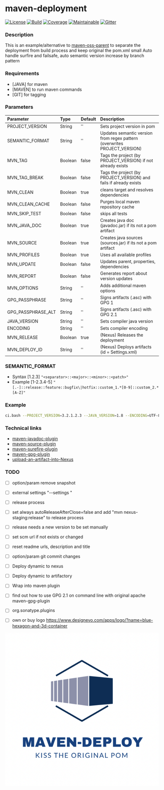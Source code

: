 # maven-deployment

[![License][License-Image]][License-Url]
[![Build][Build-Status-Image]][Build-Status-Url] 
[![Coverage][Coverage-image]][Coverage-Url] 
[![Maintainable][Maintainable-image]][Maintainable-Url] 
[![Gitter][Gitter-image]][Gitter-Url] 

### Description
This is an example/alternative to [maven-oss-parent](https://github.com/YunaBraska/maven-oss-parent) to separate the deployment from build process and keep original the pom.xml small
Auto handle surfire and failsafe, auto semantic version increase by branch pattern  

### Requirements
* \[JAVA\] for maven 
* \[MAVEN\] to run maven commands 
* \[GIT\] for tagging

### Parameters
| Parameter          | Type    | Default |  Description                                                               |
|:-------------------|:--------|:--------|:---------------------------------------------------------------------------|
| PROJECT_VERSION    | String  | ''      | Sets project version in pom                                                |
| SEMANTIC_FORMAT    | String  | ''      | Updates semantic version from regex pattern (overwrites PROJECT_VERSION)   |
| MVN_TAG            | Boolean | false   | Tags the project (by PROJECT_VERSION) if not already exists                |
| MVN_TAG_BREAK      | Boolean | false   | Tags the project (by PROJECT_VERSION) and fails if already exists          |
| MVN_CLEAN          | Boolean | true    | cleans target and resolves dependencies                                    |
| MVN_CLEAN_CACHE    | Boolean | false   | Purges local maven repository cache                                        |
| MVN_SKIP_TEST      | Boolean | false   | skips all tests                                                            |
| MVN_JAVA_DOC       | Boolean | true    | Creates java doc (javadoc.jar) if its not a pom artifact                   |
| MVN_SOURCE         | Boolean | true    | Creates java sources (sources.jar) if its not a pom artifact               |
| MVN_PROFILES       | Boolean | true    | Uses all available profiles                                                |
| MVN_UPDATE         | Boolean | false   | Updates parent, properties, dependencies                                   |
| MVN_REPORT         | Boolean | false   | Generates report about version updates                                     |
| MVN_OPTIONS        | String  | ''      | Adds additional maven options                                              |
| GPG_PASSPHRASE     | String  | ''      | Signs artifacts (.asc) with GPG 1                                        |
| GPG_PASSPHRASE_ALT | String  | ''      | Signs artifacts (.asc) with GPG 2.1                                        |
| JAVA_VERSION       | String  | ''      | Sets compiler java version                                                 |
| ENCODING           | String  | ''      | Sets compiler encoding                                                     |
| MVN_RELEASE        | Boolean | true    | (Nexus) Releases the deployment                                            |
| MVN_DEPLOY_ID      | String  | ''      | (Nexus) Deploys artifacts (id = Settings.xml)                              |

### SEMANTIC_FORMAT
* Syntax \[1.2.3\]
````"<separator>::<major>::<minor>::<patch>"````
* Example \[1-2.3.4-5\]
````"[.-]::release::feature::bugfix\|hotfix::custom_1.*[0-9]::custom_2.*[A-Z]"````

### Example
````bash
ci.bash --PROJECT_VERSION=3.2.1.2.3 --JAVA_VERSION=1.8 --ENCODING=UTF-8 --MVN_PROFILES=true --MVN_CLEAN=true --MVN_UPDATE=true --MVN_JAVA_DOC=true --MVN_SOURCE=true --GIT_TAG=true
````

### Technical links
* [maven-javadoc-plugin](https://maven.apache.org/plugins/maven-javadoc-plugin/)
* [maven-source-plugin](https://maven.apache.org/plugins/maven-source-plugin/)
* [maven-surefire-plugin](http://maven.apache.org/surefire/maven-surefire-plugin/test-mojo.html)
* [maven-gpg-plugin](http://maven.apache.org/plugins/maven-gpg-plugin/usage.html)
* [upload-an-artifact-into-Nexus](https://support.sonatype.com/hc/en-us/articles/213465818-How-can-I-programmatically-upload-an-artifact-into-Nexus-2-)

### TODO
* [ ] option/param remove snapshot
* [ ] external settings "--settings "
* [ ] release process
* [ ] set always autoReleaseAfterClose=false and add "mvn nexus-staging:release" to release process
* [ ] release needs a new version to be set manually
* [ ] set scm url if not exists or changed
* [ ] reset readme urls, description and title
* [ ] option/param git commit changes
* [ ] Deploy dynamic to nexus
* [ ] Deploy dynamic to artifactory
* [ ] Wrap into maven plugin

* [ ] find out how to use GPG 2.1 on command line with original apache maven-gpg-plugin
* [ ] org.sonatype.plugins
* [ ] own or buy logo https://www.designevo.com/apps/logo/?name=blue-hexagon-and-3d-container

![maven-deployment](src/main/resources/banner.png "maven-deployment")

[License-Url]: https://www.apache.org/licenses/LICENSE-2.0
[License-Image]: https://img.shields.io/badge/License-Apache2-blue.svg
[github-release]: https://github.com/YunaBraska/maven-deployment
[Build-Status-Url]: https://travis-ci.org/YunaBraska/maven-deployment
[Build-Status-Image]: https://travis-ci.org/YunaBraska/maven-deployment.svg?branch=master
[Coverage-Url]: https://codecov.io/gh/YunaBraska/maven-deployment?branch=master
[Coverage-image]: https://codecov.io/gh/YunaBraska/maven-deployment/branch/master/graphs/badge.svg
[Version-url]: https://github.com/YunaBraska/maven-deployment
[Version-image]: https://badge.fury.io/gh/YunaBraska%2Fmaven-deployment.svg
[Central-url]: https://search.maven.org/#search%7Cga%7C1%7Ca%3A%22maven-deployment%22
[Central-image]: https://maven-badges.herokuapp.com/maven-central/berlin.yuna/maven-deployment/badge.svg
[Maintainable-Url]: https://codeclimate.com/github/YunaBraska/maven-deployment
[Maintainable-image]: https://codeclimate.com/github/YunaBraska/maven-deployment.svg
[Gitter-Url]: https://gitter.im/nats-streaming-server-embedded/Lobby
[Gitter-image]: https://img.shields.io/badge/gitter-join%20chat%20%E2%86%92-brightgreen.svg
[Javadoc-url]: http://javadoc.io/doc/berlin.yuna/maven-deployment
[Javadoc-image]: http://javadoc.io/badge/berlin.yuna/maven-deployment.svg